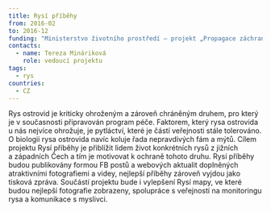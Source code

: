 ```yaml
---
title: Rysí příběhy
from: 2016-02
to: 2016-12
funding: "Ministerstvo životního prostředí – projekt „Propagace záchranných\nprogramů zvláště chráněných druhů v\_České republice“ realizovaný\nBeleco, z.s.  \nProjekt byl finančně podpořen v\_grantovém řízení Ministerstva\nživotního prostředí a\_nemusí vyjadřovat stanoviska Ministerstva\nživotního prostředí."
contacts:
  - name: Tereza Mináriková
    role: vedoucí projektu
tags:
  - rys
countries:
  - CZ
---
```

Rys ostrovid je kriticky ohroženým a zároveň chráněným druhem, pro který
je v současnosti připravován program péče. Faktorem, který rysa
ostrovida u nás nejvíce ohrožuje, je pytláctví, které je částí
veřejnosti stále tolerováno. O biologii rysa ostrovida navíc koluje řada
nepravdivých fám a mýtů. Cílem projektu Rysí příběhy je přiblížit lidem
život konkrétních rysů z jižních a západních Čech a tím je motivovat
k ochraně tohoto druhu. Rysí příběhy budou publikovány formou FB postů
a webových aktualit doplněných atraktivními fotografiemi a videy,
nejlepší příběhy zároveň vyjdou jako tisková zpráva. Součástí projektu
bude i vylepšení Rysí mapy, ve které budou nejlepší fotografie
zobrazeny, spolupráce s veřejností na monitoringu rysa a komunikace
s myslivci.

